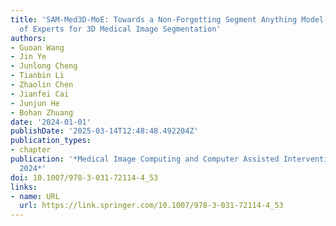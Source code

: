 ```yaml
---
title: 'SAM-Med3D-MoE: Towards a Non-Forgetting Segment Anything Model via Mixture
  of Experts for 3D Medical Image Segmentation'
authors:
- Guoan Wang
- Jin Ye
- Junlong Cheng
- Tianbin Li
- Zhaolin Chen
- Jianfei Cai
- Junjun He
- Bohan Zhuang
date: '2024-01-01'
publishDate: '2025-03-14T12:48:48.492204Z'
publication_types:
- chapter
publication: '*Medical Image Computing and Computer Assisted Intervention – MICCAI
  2024*'
doi: 10.1007/978-3-031-72114-4_53
links:
- name: URL
  url: https://link.springer.com/10.1007/978-3-031-72114-4_53
---
```

